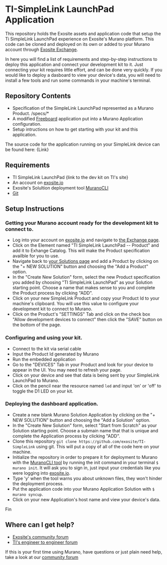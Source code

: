 # TI-SimpleLink LaunchPad Application
This repository holds the Exosite assets and application code that setup the Ti SimpleLink LaunchPad experience on Exosite's Murano platform. This code can be cloned and deployed on its own or added to your Murano account through [Exosite Exchange](https://www.exosite.io/business/exchange/catalog#/?_k=dnrhld).

In here you will find a list of requirements and step-by-step instructions to deploy this application and connect your development kit to it. Just connecting your kit requires little effort, and can be done very quickly. If you would like to deploy a dasboard to view your device's data, you will need to install a few tools and run some commands in your machine's terminal.

## Repository Contents

* Specification of the SimpleLink LaunchPad represented as a Murano Product. /specs/*
* A modified [Freeboard](https://freeboard.io) application put into a Murano Application configuration.
* Setup intructions on how to get starting with your kit and this application.

The source code for the application running on your SimpleLink device can be found here: {Link}

## Requirements

* TI SimpleLink LaunchPad {link to the dev kit on TI's site}
* An account on [exosite.io](https://exosite.io)
* Exosite's Solultion deployment tool [MuranoCLI](https://github.com/exosite/muranocli)
* [Git](https://git-scm.com/)

## Setup Instructions

### Getting your Murano account ready for the development kit to connect to.

* Log into your account on [exosite.io](https://exosite.io) and navigate to [the Exchange page](https://www.exosite.io/business/exchange/catalog).
* Click on the Element named "TI SimpleLink LaunchPad -- Product" and add it to Exhange Catalog. This will make the Product specification availble for you to use.
* Navigate back to [your Solutions page](https://www.exosite.io/business/solutions) and add a Product by clicking on the "+ NEW SOLUTION" button and choosing the "Add a Product" option.
* In the "Create New Solution" form, select the new Product specification you added by choosing "TI SimpleLink LaunchPad" as your Solution starting point. Choose a name that makes sense to you and complete the Product process by clicking "ADD".
* Click on your new SimpleLink Product and copy your Product Id to your machine's clipboard. You will use this value to configure your development kit to connect to Murano.
* Click on the Product's "SETTINGS" Tab and click on the check box "Allow development devices to connect" then click the "SAVE" button on the bottom of the page.

### Configuring and using your kit.

* Connect to the kit via serial cable
* Input the Product Id generated by Murano
* Run the embedded application
* Go to the "DEVICES" Tab in your Product and look for your device to appear in the UI. You may need to refresh your page.
* Click on your device and see that data is being sent by your SimpleLink LaunchPad to Murano.
* Click on the pencil near the resource named ```led``` and input 'on' or 'off' to toggle the D1 LED on your kit.

### Deploying the dashboard application.

* Create a new blank Murano Solution Application by clicking on the "+ NEW SOLUTION" button and choosing the "Add a Solution" option.
* In the "Create New Solution" form, select "Start from Scratch" as your Solution starting point. Choose a submain name that that is unique and complete the Application process by clicking "ADD".
* Clone this repository ```git clone https://github.com/exosite/TI-SimpleLink``` using git. This will put a copy of all of the code here on your machine.
* Initialize the repository in order to prepare it for deployment to Murano with the [MuranoCLI tool](https://github.com/exosite/muranocli) by running the init command in your terminal ```$ murano init```. It will ask you to sign in, just input your credentials like you were logging into [exosite.io](https://exosite.io). 
* Type 'y' when the tool warns you about unknown files, they won't hinder the deployment process.
* Put the application code into your Murano Application Solution with ```$ murano syncup```.
* Click on your new Application's host name and view your device's data.

Fin

## Where can I get help?

* [Exosite's community forum](https://community.exosite.com)
* [TI's engineer to engineer forum](https://e2e.ti.com/)

If this is your first time using Murano, have questions or just plain need help, take a look at our [community forum](https://community.exosite.com)